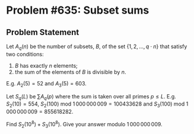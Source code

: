 # Problem #635: Subset sums 

## Problem Statement 


Let $A_q(n)$ be the number of subsets, $B$, of the set $\{1, 2, ..., q \cdot n\}$ that satisfy two conditions:
1) $B$ has exactly $n$ elements;
2) the sum of the elements of $B$ is divisible by $n$.


E.g. $A_2(5)=52$ and $A_3(5)=603$.

Let $S_q(L)$ be $\sum A_q(p)$ where the sum is taken over all primes $p \le L$.
E.g. $S_2(10)=554$, $S_2(100)$ mod $1\,000\,000\,009=100433628$ and $S_3(100)$ mod $1\,000\,000\,009=855618282$.


Find $S_2(10^8)+S_3(10^8)$. Give your answer modulo $1\,000\,000\,009$.

